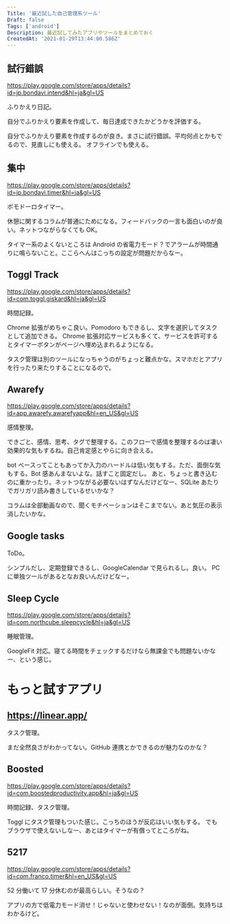 ```yaml
---
Title: '最近試した自己管理系ツール'
Draft: false
Tags: ['android']
Description: 最近試してみたアプリやツールをまとめておく
CreatedAt: '2021-01-29T13:44:00.586Z'
---
```


## 試行錯誤

https://play.google.com/store/apps/details?id=jp.bondavi.intend&hl=ja&gl=US

ふりかえり日記。

自分でふりかえり要素を作成して、毎日達成できたかどうかを評価する。

自分でふりかえり要素を作成するのが良き。まさに試行錯誤。平均何点とかもでるので、見直しにも使える。
オフラインでも使える。

## 集中

https://play.google.com/store/apps/details?id=jp.bondavi.timer&hl=ja&gl=US

ポモドーロタイマー。

休憩に関するコラムが普通にためになる。フィードバックの一言も面白いのが良い。ネットつながらなくても OK。

タイマー系のよくないところは Android の省電力モード？でアラームが時間通りに鳴らないこと。ここらへんはこっちの設定が問題だからなー。

## Toggl Track

https://play.google.com/store/apps/details?id=com.toggl.giskard&hl=ja&gl=US

時間記録。

Chrome 拡張がめちゃこ良い。Pomodoro もできるし、文字を選択してタスクとして追加できる。
Chrome 拡張対応サービスも多くて、サービスを許可するとタイマーボタンがページへ埋め込まれるようになる。

タスク管理は別のツールになっちゃうのがちょっと難点かな。スマホだとアプリを行ったり来たりすることになるので。

## Awarefy

https://play.google.com/store/apps/details?id=app.awarefy.awarefyapp&hl=en_US&gl=US

感情整理。

できごと、感情、思考、タグで整理する。このフローで感情を整理するのは凄い効果的な気もするね。自己肯定感とやらに向き合える。

bot ベースってこともあってか入力のハードルは低い気もする。ただ、面倒な気もする。Bot 感あんまないよな。話すこと固定だし。
あと、ちょっと書き込むのに重かったり。ネットつながる必要ないはずなんだけどなー、SQLite あたりでガリガリ読み書きしているせいかな？

コラムは全部動画なので、聞くモチベーションはそこまでない。あと気圧の表示消したいかな。

## Google tasks

ToDo。

シンプルだし、定期登録できるし、GoogleCalendar で見られるし。良い。
PC に単独ツールがあるとなお良いんだけどなー。

## Sleep Cycle

https://play.google.com/store/apps/details?id=com.northcube.sleepcycle&hl=ja&gl=US

睡眠管理。

GoogleFit 対応。寝てる時間をチェックするだけなら無課金でも問題ないかなー、という感じ。

# もっと試すアプリ

## https://linear.app/

タスク管理。

まだ全然良さがわかってない。GitHub 連携とかできるのが魅力なのかな？

## Boosted

https://play.google.com/store/apps/details?id=com.boostedproductivity.app&hl=ja&gl=US

時間記録、タスク管理。

Toggl にタスク管理もついた感じ。こっちのほうが反応はいい気もする。
でもブラウザで使えないしなー、あとはタイマーが有償ってところがね。

## 5217

https://play.google.com/store/apps/details?id=com.franco.timer&hl=en_US&gl=US

52 分働いて 17 分休むのが最高らしい。そうなの？

アプリの方で低電力モード消せ！じゃないと使わせない！なのが面倒。気持ちはわかるけど。
